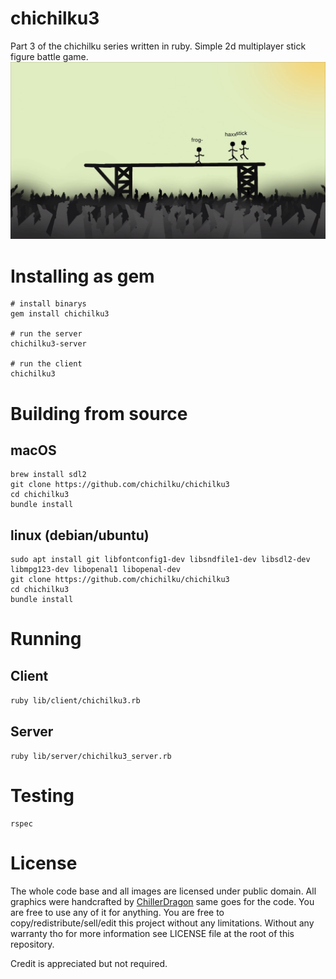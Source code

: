 # chichilku3
Part 3 of the chichilku series written in ruby.
Simple 2d multiplayer stick figure battle game.
![Demo Picture](screenshots/chichilku3.png)

# Installing as gem

```
# install binarys
gem install chichilku3

# run the server
chichilku3-server

# run the client
chichilku3
```

# Building from source

## macOS

```
brew install sdl2
git clone https://github.com/chichilku/chichilku3
cd chichilku3
bundle install
```

## linux (debian/ubuntu)

```
sudo apt install git libfontconfig1-dev libsndfile1-dev libsdl2-dev libmpg123-dev libopenal1 libopenal-dev
git clone https://github.com/chichilku/chichilku3
cd chichilku3
bundle install
```

# Running

## Client

``ruby lib/client/chichilku3.rb``

## Server

``ruby lib/server/chichilku3_server.rb``

# Testing

```
rspec
```

# License

The whole code base and all images are licensed under public domain.
All graphics were handcrafted by [ChillerDragon](https://github.com/ChillerDragon) same goes for the code.
You are free to use any of it for anything. You are free to copy/redistribute/sell/edit this project without any limitations.
Without any warranty tho for more information see LICENSE file at the root of this repository.


Credit is appreciated but not required.
